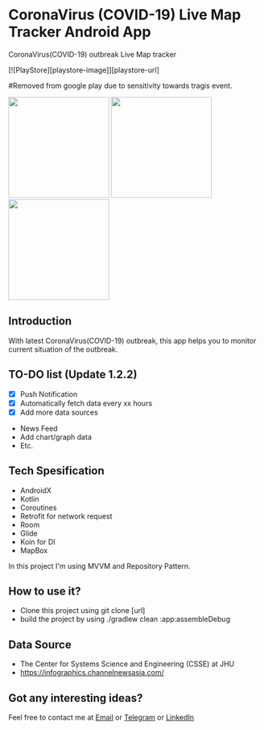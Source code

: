 # CoronaVirus (COVID-19) Live Map Tracker Android App

CoronaVirus(COVID-19) outbreak Live Map tracker 

[![PlayStore][playstore-image]][playstore-url]


#Removed from google play due to sensitivity towards tragis event.

<!-- Put the following at the end of README.md -->
<!-- [playstore-image]: https://play.google.com/intl/en_us/badges/static/images/badges/en_badge_web_generic.png -->

<!-- Setup URLs -->
<!-- [playstore-url]: https://play.google.com/store/apps/details?id=co.kyald.coronavirustracking&hl=en -->

<img src="https://raw.githubusercontent.com/Kyald1412/CoronaVirus-2019-nCoV-Live-Tracking/master/screenshots/Screenshot_1581621224_pixel_very_silver_portrait.png" width="200"> <img src="https://raw.githubusercontent.com/Kyald1412/CoronaVirus-2019-nCoV-Live-Tracking/master/screenshots/Screenshot_1581621226_pixel_very_silver_portrait.png" width="200"> <img src="https://raw.githubusercontent.com/Kyald1412/CoronaVirus-2019-nCoV-Live-Tracking/master/screenshots/Screenshot_1581621216_pixel_very_silver_portrait.png" width="200">


##  Introduction
With latest CoronaVirus(COVID-19) outbreak, this app helps you to monitor current situation of the outbreak.

## TO-DO list (Update 1.2.2)
- [x] Push Notification
- [x] Automatically fetch data every xx hours
- [x] Add more data sources
- News Feed
- Add chart/graph data
- Etc.

##  Tech Spesification
- AndroidX
- Kotlin
- Coroutines
- Retrofit for network request
- Room
- Glide
- Koin for DI
- MapBox

In this project I'm using MVVM and Repository Pattern.

##  How to use it?
- Clone this project using git clone [url]
- build the project by using ./gradlew clean :app:assembleDebug

## Data Source
- The Center for Systems Science and Engineering (CSSE) at JHU
- https://infographics.channelnewsasia.com/

## Got any interesting ideas?
Feel free to contact me at [Email](mailto:dhikyaldwiansyah@gmail.com) or [Telegram](https://t.me/Kyald) or [LinkedIn](https://www.linkedin.com/in/dhiky-aldwiansyah)

